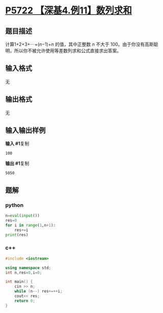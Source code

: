 # [P5722 【深基4.例11】数列求和](https://www.luogu.com.cn/problem/P5722)

## 题目描述

计算1+2+3+⋯+(*n*−1)+*n* 的值，其中正整数 *n* 不大于 100。由于你没有高斯聪明，所以你不被允许使用等差数列求和公式直接求出答案。

## 输入格式

无

## 输出格式

无

## 输入输出样例

**输入 #1**复制

```
100
```

**输出 #1**复制

```
5050
```

## 题解

### python

```python
n=eval(input())
res=0
for i in range(1,n+1):
    res+=i
print(res)
```

### c++

```cpp
#include <iostream>

using namespace std;
int n,res=0,i=0;

int main() {
    cin >> n;
    while (n--) res+=++i;
    cout<< res;
    return 0;
}
```



